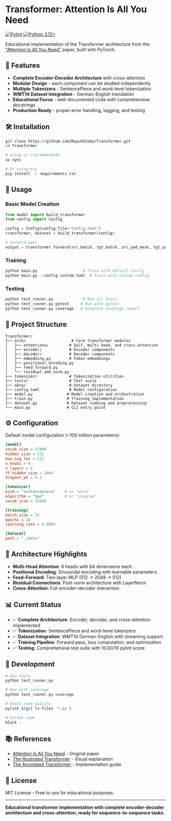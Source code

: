 # Transformer: Attention Is All You Need

[![Pylint](https://github.com/MayukhSobo/Transformer/actions/workflows/pylint.yml/badge.svg?branch=main&event=push)](https://github.com/MayukhSobo/Transformer/actions/workflows/pylint.yml)
[![Python 3.12+](https://img.shields.io/badge/python-3.12+-blue.svg)](https://www.python.org/downloads/release/python-390/)

Educational implementation of the Transformer architecture from the ["Attention Is All You Need"](https://arxiv.org/pdf/1706.03762) paper, built with PyTorch.

## 🚀 Features

- **Complete Encoder-Decoder Architecture** with cross-attention
- **Modular Design** - each component can be studied independently  
- **Multiple Tokenizers** - SentencePiece and word-level tokenization
- **WMT14 Dataset Integration** - German-English translation
- **Educational Focus** - well-documented code with comprehensive docstrings
- **Production Ready** - proper error handling, logging, and testing

## 🛠️ Installation

```bash
git clone https://github.com/MayukhSobo/Transformer.git
cd Transformer

# Using uv (recommended)
uv sync

# Or using pip
pip install -r requirements.txt
```

## 📖 Usage

### Basic Model Creation

```python
from model import build_transformer
from config import Config

config = Config(config_file="config.toml")
transformer, dataset = build_transformer(config)

# Forward pass
output = transformer.forward(src_batch, tgt_batch, src_pad_mask, tgt_pad_mask)
```

### Training

```python
python main.py                    # Train with default config
python main.py --config custom.toml  # Train with custom config
```

### Testing

```python
python test_runner.py             # Run all tests
python test_runner.py pytest     # Run with pytest
python test_runner.py coverage   # Generate coverage report
```

## 📁 Project Structure

```
Transformer/
├── arch/                    # Core transformer modules
│   ├── attentions/         # Self, multi-head, and cross-attention
│   ├── encoder/            # Encoder components
│   ├── decoder/            # Decoder components  
│   ├── embedding.py        # Token embeddings
│   ├── positional_encoding.py
│   ├── feed_forward.py
│   └── residual_add_norm.py
├── tokenizer/              # Tokenization utilities
├── tests/                  # Test suite
├── data/                   # Dataset directory
├── config.toml             # Model configuration
├── model.py               # Model creation and orchestration
├── train.py               # Training implementation
├── dataset.py             # Dataset loading and preprocessing
└── main.py                # CLI entry point
```

## ⚙️ Configuration

Default model configuration (~100 million parameters):

```toml
[model]
vocab_size = 37000
hidden_size = 512
max_seq_len = 512
n_heads = 8
n_layers = 6
ff_hidden_size = 2048
dropout_pe = 0.1

[tokenizer]
kind = "sentencepiece"    # or "word"
algorithm = "bpe"         # or "unigram"
vocab_size = 32000

[training]
batch_size = 32
epochs = 10
learning_rate = 0.0005

[dataset]
path = "./data"
```

## 🎯 Architecture Highlights

- **Multi-Head Attention**: 8 heads with 64 dimensions each
- **Positional Encoding**: Sinusoidal encoding with learnable parameters
- **Feed-Forward**: Two-layer MLP (512 → 2048 → 512)
- **Residual Connections**: Post-norm architecture with LayerNorm
- **Cross-Attention**: Full encoder-decoder interaction

## 📊 Current Status

- ✅ **Complete Architecture**: Encoder, decoder, and cross-attention implemented
- ✅ **Tokenization**: SentencePiece and word-level tokenizers
- ✅ **Dataset Integration**: WMT14 German-English with streaming support
- ✅ **Training Pipeline**: Forward pass, loss computation, and optimization
- ✅ **Testing**: Comprehensive test suite with 10.00/10 pylint score

## 🔧 Development

```bash
# Run tests
python test_runner.py

# Run with coverage
python test_runner.py coverage

# Check code quality
pylint $(git ls-files '*.py')

# Format code
black .
```

## 📚 References

- [Attention Is All You Need](https://arxiv.org/pdf/1706.03762) - Original paper
- [The Illustrated Transformer](http://jalammar.github.io/illustrated-transformer/) - Visual explanation
- [The Annotated Transformer](https://nlp.seas.harvard.edu/2018/04/03/attention.html) - Implementation guide

## 📄 License

MIT License - Free to use for educational purposes.

---

**Educational transformer implementation with complete encoder-decoder architecture and cross-attention, ready for sequence-to-sequence tasks.**
